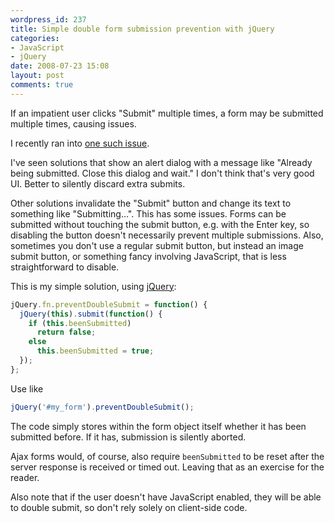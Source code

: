 ```yaml
---
wordpress_id: 237
title: Simple double form submission prevention with jQuery
categories:
- JavaScript
- jQuery
date: 2008-07-23 15:08
layout: post
comments: true
---
```

If an impatient user clicks "Submit" multiple times, a form may be submitted multiple times, causing issues.

I recently ran into <a href="http://blog.insoshi.com/2008/06/26/working-around-the-validates_uniqueness_of-bug-in-ruby-on-rails/">one such issue</a>.

I've seen solutions that show an alert dialog with a message like "Already being submitted. Close this dialog and wait." I don't think that's very good UI. Better to silently discard extra submits.

Other solutions invalidate the "Submit" button and change its text to something like "Submitting…". This has some issues. Forms can be submitted without touching the submit button, e.g. with the Enter key, so disabling the button doesn't necessarily prevent multiple submissions. Also, sometimes you don't use a regular submit button, but instead an image submit button, or something fancy involving JavaScript, that is less straightforward to disable.

This is my simple solution, using <a href="http://jquery.com/">jQuery</a>:

<!--more-->

``` javascript
jQuery.fn.preventDoubleSubmit = function() {
  jQuery(this).submit(function() {
    if (this.beenSubmitted)
      return false;
    else
      this.beenSubmitted = true;
  });
};
```

Use like

``` javascript
jQuery('#my_form').preventDoubleSubmit();
```

The code simply stores within the form object itself whether it has been submitted before. If it has, submission is silently aborted.

Ajax forms would, of course, also require <code>beenSubmitted</code> to be reset after the server response is received or timed out. Leaving that as an exercise for the reader.

Also note that if the user doesn't have JavaScript enabled, they will be able to double submit, so don't rely solely on client-side code.
